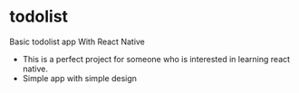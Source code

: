 # todolist
Basic todolist app With React Native

- This is a perfect project for someone who is interested in learning react native. 
- Simple app with simple design 
